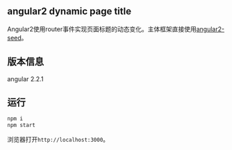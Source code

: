 ## angular2 dynamic page title

Angular2使用router事件实现页面标题的动态变化。主体框架直接使用[angular2-seed](https://github.com/angular/angular2-seed)。

## 版本信息

angular 2.2.1

## 运行

```bash
npm i
npm start
```

浏览器打开`http://localhost:3000`。
